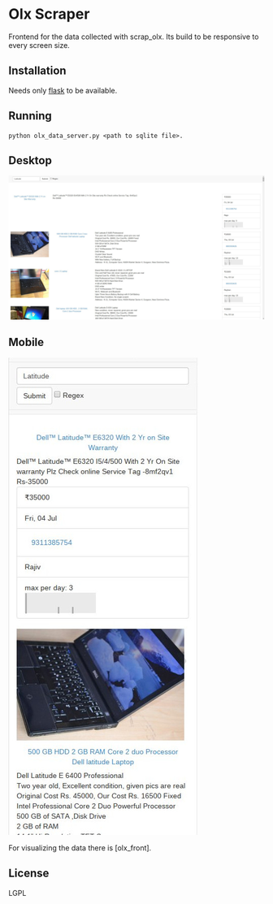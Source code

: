 Olx Scraper
=========
Frontend for the data collected with scrap_olx.
Its build to be responsive to every screen size.

Installation
--------------
Needs only [flask] to be available.

Running
--------------

```
python olx_data_server.py <path to sqlite file>.
```

Desktop
------------

![Desktop View][desktop]

Mobile
------------

![Mobile View][mobile]




For visualizing the data there is [olx_front].

License
----

LGPL


[scrap_olx]:https://github.com/rahulverma/scrap_olx
[flask]:http://flask.pocoo.org/

[desktop]: examples/desktop-screenshot.jpg  "Desktop View"
[mobile]: examples/mobile-screenshot.jpg "Mobile View"